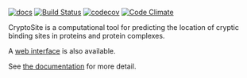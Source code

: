 [![docs](https://readthedocs.org/projects/cryptosite/badge/)](https://cryptosite.readthedocs.org/)
[![Build Status](https://travis-ci.org/salilab/cryptosite.svg?branch=master)](https://travis-ci.org/salilab/cryptosite)
[![codecov](https://codecov.io/gh/salilab/cryptosite/branch/master/graph/badge.svg)](https://codecov.io/gh/salilab/cryptosite)
[![Code Climate](https://codeclimate.com/github/salilab/cryptosite/badges/gpa.svg)](https://codeclimate.com/github/salilab/cryptosite)

CryptoSite is a computational tool for predicting the location of cryptic
binding sites in proteins and protein complexes.

A [web interface](https://salilab.org/cryptosite/) is also available.

See [the documentation](https://cryptosite.readthedocs.org/) for more detail.
